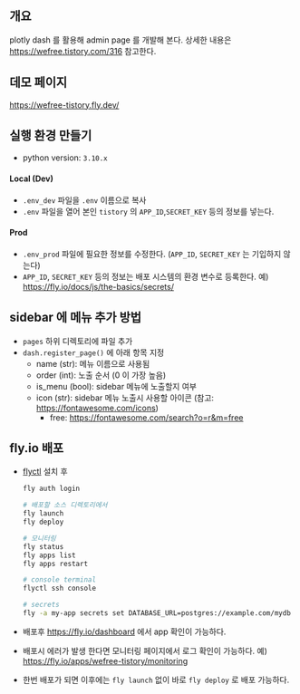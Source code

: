 ## 개요
plotly dash 를 활용해 admin page 를 개발해 본다.
상세한 내용은 https://wefree.tistory.com/316 참고한다.

## 데모 페이지
https://wefree-tistory.fly.dev/

## 실행 환경 만들기
* python version: `3.10.x`
 
#### Local (Dev)
* `.env_dev` 파일을 `.env` 이름으로 복사
* `.env` 파일을 열어 본인 `tistory` 의 `APP_ID`,`SECRET_KEY` 등의 정보를 넣는다.
#### Prod
* `.env_prod` 파일에 필요한 정보를 수정한다. (`APP_ID`, `SECRET_KEY` 는 기입하지 않는다) 
* `APP_ID`, `SECRET_KEY` 등의 정보는 배포 시스템의 환경 변수로 등록한다. 예) https://fly.io/docs/js/the-basics/secrets/ 

## sidebar 에 메뉴 추가 방법
* `pages` 하위 디렉토리에 파일 추가
* `dash.register_page()` 에 아래 항목 지정
  * name (str): 메뉴 이름으로 사용됨
  * order (int): 노출 순서 (0 이 가장 높음)
  * is_menu (bool): sidebar 메뉴에 노출할지 여부
  * icon (str): sidebar 메뉴 노출시 사용할 아이콘 (참고: https://fontawesome.com/icons)
    * free: https://fontawesome.com/search?o=r&m=free


## fly.io 배포
* [flyctl](https://fly.io/docs/hands-on/install-flyctl/) 설치 후 
  ```bash
  fly auth login

  # 배포할 소스 디렉토리에서
  fly launch
  fly deploy
  
  # 모니터링
  fly status
  fly apps list
  fly apps restart
  
  # console terminal
  flyctl ssh console
  
  # secrets
  fly -a my-app secrets set DATABASE_URL=postgres://example.com/mydb
  ```

* 배포후 https://fly.io/dashboard 에서 app 확인이 가능하다.
* 배포시 에러가 발생 한다면 모니터링 페이지에서 로그 확인이 가능하다. 예) https://fly.io/apps/wefree-tistory/monitoring
* 한번 배포가 되면 이후에는 `fly launch` 없이 바로 `fly deploy` 로 배포 가능하다. 
